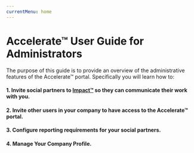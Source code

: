 ```yaml
---
currentMenu: home
---
```


# Accelerate&trade; User Guide for Administrators

The purpose of this guide is to provide an overview of the administrative features of the Accelerate&trade; portal. Specifically you will learn how to:

#### 1. Invite social partners to [Impact&trade;](https://impact.marklabs.co) so they can communicate their work with you.
#### 2. Invite other users in your company to have access to the Accelerate&trade; portal.
#### 3. Configure reporting requirements for your social partners.
#### 4. Manage Your Company Profile.